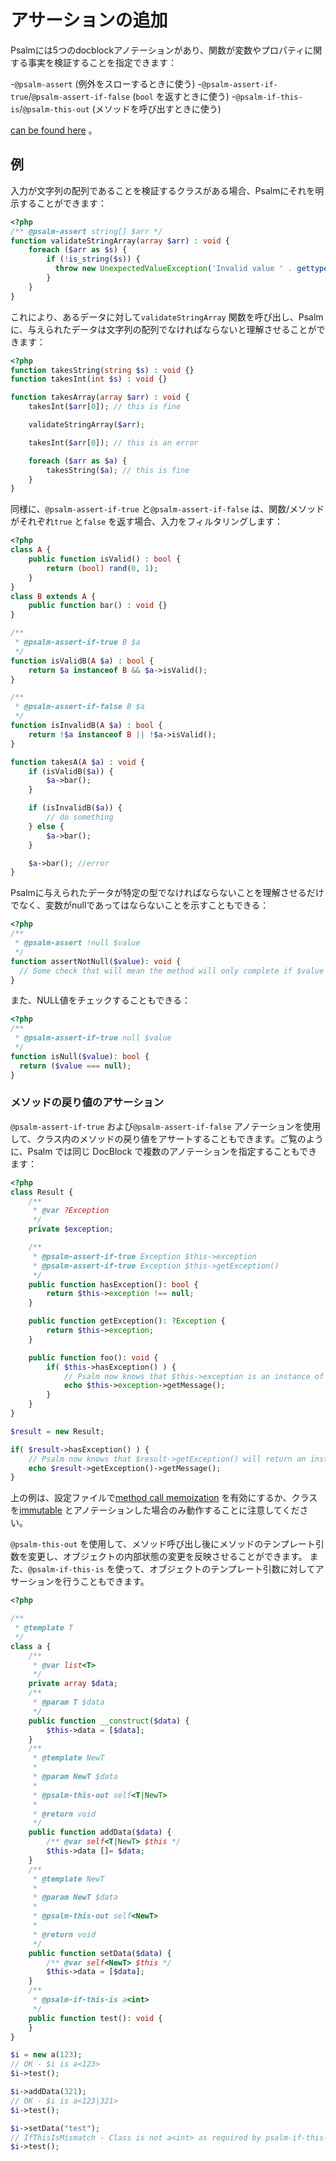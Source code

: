 # アサーションの追加

Psalmには5つのdocblockアノテーションがあり、関数が変数やプロパティに関する事実を検証することを指定できます：

-`@psalm-assert` (例外をスローするときに使う) -`@psalm-assert-if-true`/`@psalm-assert-if-false` (`bool` を返すときに使う) -`@psalm-if-this-is`/`@psalm-this-out` (メソッドを呼び出すときに使う)

[can be found here](assertion_syntax.md) 。

## 例

入力が文字列の配列であることを検証するクラスがある場合、Psalmにそれを明示することができます：

```php
<?php
/** @psalm-assert string[] $arr */
function validateStringArray(array $arr) : void {
    foreach ($arr as $s) {
        if (!is_string($s)) {
          throw new UnexpectedValueException('Invalid value ' . gettype($s));
        }
    }
}
```

これにより、あるデータに対して`validateStringArray` 関数を呼び出し、Psalm に、与えられたデータは文字列の配列でなければならないと理解させることができます：

```php
<?php
function takesString(string $s) : void {}
function takesInt(int $s) : void {}

function takesArray(array $arr) : void {
    takesInt($arr[0]); // this is fine

    validateStringArray($arr);

    takesInt($arr[0]); // this is an error

    foreach ($arr as $a) {
        takesString($a); // this is fine
    }
}
```

同様に、`@psalm-assert-if-true` と`@psalm-assert-if-false` は、関数/メソッドがそれぞれ`true` と`false` を返す場合、入力をフィルタリングします：

```php
<?php
class A {
    public function isValid() : bool {
        return (bool) rand(0, 1);
    }
}
class B extends A {
    public function bar() : void {}
}

/**
 * @psalm-assert-if-true B $a
 */
function isValidB(A $a) : bool {
    return $a instanceof B && $a->isValid();
}

/**
 * @psalm-assert-if-false B $a
 */
function isInvalidB(A $a) : bool {
    return !$a instanceof B || !$a->isValid();
}

function takesA(A $a) : void {
    if (isValidB($a)) {
        $a->bar();
    }

    if (isInvalidB($a)) {
        // do something
    } else {
        $a->bar();
    }

    $a->bar(); //error
}
```

Psalmに与えられたデータが特定の型でなければならないことを理解させるだけでなく、変数がnullであってはならないことを示すこともできる：

```php
<?php
/**
 * @psalm-assert !null $value
 */
function assertNotNull($value): void {
  // Some check that will mean the method will only complete if $value is not null.
}
```

また、NULL値をチェックすることもできる：

```php
<?php
/**
 * @psalm-assert-if-true null $value
 */
function isNull($value): bool {
  return ($value === null);
}
```

### メソッドの戻り値のアサーション

`@psalm-assert-if-true` および`@psalm-assert-if-false` アノテーションを使用して、クラス内のメソッドの戻り値をアサートすることもできます。ご覧のように、Psalm では同じ DocBlock で複数のアノテーションを指定することもできます：

```php
<?php
class Result {
    /**
     * @var ?Exception
     */
    private $exception;

    /**
     * @psalm-assert-if-true Exception $this->exception
     * @psalm-assert-if-true Exception $this->getException()
     */
    public function hasException(): bool {
        return $this->exception !== null;
    }

    public function getException(): ?Exception {
        return $this->exception;
    }

    public function foo(): void {
        if( $this->hasException() ) {
            // Psalm now knows that $this->exception is an instance of Exception
            echo $this->exception->getMessage();
        }
    }
}

$result = new Result;

if( $result->hasException() ) {
    // Psalm now knows that $result->getException() will return an instance of Exception
    echo $result->getException()->getMessage();
}
```

上の例は、設定ファイルで[method call memoization](https://psalm.dev/docs/running_psalm/configuration/#memoizemethodcallresults) を有効にするか、クラスを[immutable](https://psalm.dev/docs/annotating_code/supported_annotations/#psalm-immutable) とアノテーションした場合のみ動作することに注意してください。


`@psalm-this-out` を使用して、メソッド呼び出し後にメソッドのテンプレート引数を変更し、オブジェクトの内部状態の変更を反映させることができます。   また、`@psalm-if-this-is` を使って、オブジェクトのテンプレート引数に対してアサーションを行うこともできます。  


```php
<?php

/**
 * @template T
 */
class a {
    /**
     * @var list<T>
     */
    private array $data;
    /**
     * @param T $data
     */
    public function __construct($data) {
        $this->data = [$data];
    }
    /**
     * @template NewT
     * 
     * @param NewT $data
     * 
     * @psalm-this-out self<T|NewT>
     * 
     * @return void
     */
    public function addData($data) {
        /** @var self<T|NewT> $this */
        $this->data []= $data;
    }
    /**
     * @template NewT
     * 
     * @param NewT $data
     * 
     * @psalm-this-out self<NewT>
     * 
     * @return void
     */
    public function setData($data) {
        /** @var self<NewT> $this */
        $this->data = [$data];
    }
    /**
     * @psalm-if-this-is a<int>
     */
    public function test(): void {
    }
}

$i = new a(123);
// OK - $i is a<123>
$i->test();

$i->addData(321);
// OK - $i is a<123|321>
$i->test();

$i->setData("test");
// IfThisIsMismatch - Class is not a<int> as required by psalm-if-this-is
$i->test();
```
